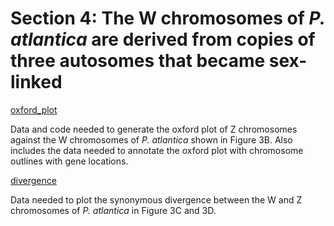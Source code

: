 # Section 4: The W chromosomes of *P. atlantica* are derived from copies of three autosomes that became sex-linked

[oxford_plot](<https://github.com/charlottewright/P_atlantica_genome/tree/main/4_W_chromosomes/oxford_plot>)

Data and code needed to generate the oxford plot of Z chromosomes against the W chromosomes of *P. atlantica* shown in Figure 3B. Also includes the data needed to annotate the oxford plot with chromosome outlines with gene locations.

[divergence](<https://github.com/charlottewright/P_atlantica_genome/tree/main/4_W_chromosomes/divergence>)

Data needed to plot the synonymous divergence between the W and Z chromosomes of *P. atlantica* in Figure 3C and 3D.
